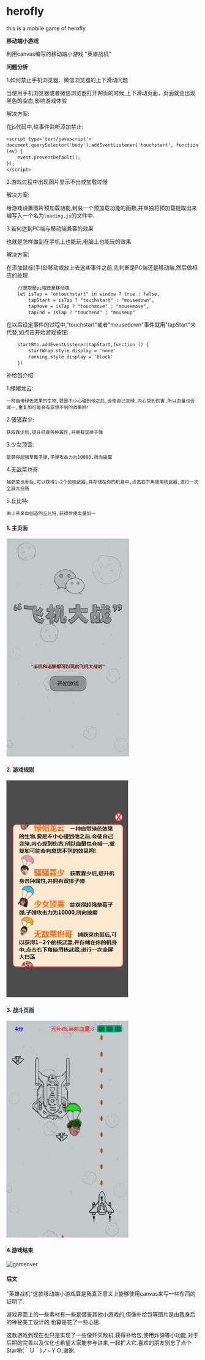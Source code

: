 # herofly
this is a mobile game of herofly



**移动端小游戏**	

利用canvas编写的移动端小游戏 "英雄战机"



**问题分析**

1.如何禁止手机浏览器、微信浏览器的上下滑动问题

当使用手机浏览器或者微信浏览器打开网页的时候,上下滑动页面，页面就会出现黑色的空白,影响游戏体验

解决方案:

在js代码中,给事件监听添加禁止:

```
<script type='text/javascript'>
document.querySelector('body').addEventListener('touchstart', function (ev) {
    event.preventDefault();
});
</script>
```



2.游戏过程中出现图片显示不出或加载过慢

解决方案:

给游戏设置图片预加载功能,封装一个预加载功能的函数,并单独将预加载提取出来编写入一个名为`loading.js`的文件中.



3.若何达到PC端与移动端兼容的效果

也就是怎样做到在手机上也能玩,电脑上也能玩的效果

解决方案:

在添加鼠标(手指)移动或放上去这些事件之前,先判断是PC端还是移动端,然后做相应的处理

```
    //获取是pc端还是移动端
    let isTap = "ontouchstart" in window ? true : false,
        tapStart = isTap ? "touchstart" : "mousedown",
        tapMove = isTap ? "touchmove" : "mousemove",
        tapEnd = isTap ? "touchend" : "mouseup"
```

在以后设定事件的过程中,"touchstart"或者"mousedown"事件就用"tapStart"来代替,如点击开始游戏按钮:

```
    startBtn.addEventListener(tapStart,function () {
        startWrap.style.display = 'none'
        ranking.style.display = 'block'
    })
```





补给包介绍:

1.绿帽龙云:

```
一种自带绿色效果的生物,要是不小心碰到他之后,会使自己变绿,内心受到伤害,所以血量也会减一,重复加可能会有意想不到的效果哟!
```

2.骚骚霖少:

```
获取霖少后,提升机身各种属性,并拥有双排子弹
```

3.少女顶雲:

```
能获得超强草莓子弹,子弹攻击力为10000,所向披靡
```

4.无敌菜也哥:

```
捕获菜也哥后,可以获得1~2个的核武器,并存储在你的机身中,点击右下角使用核武器,进行一次全屏大扫荡
```

5.丘比特:

```
由上帝亲自创造的丘比特,获得后使血量加一
```





#### 1. 主页面

![home](https://github.com/LinDaiDai/herofly/blob/master/img/readme/home.png?raw=true)



#### 2. 游戏规则

![rule](https://github.com/LinDaiDai/herofly/blob/master/img/readme/rule.png?raw=true)



#### 3. 战斗页面 

![fight](https://github.com/LinDaiDai/herofly/blob/master/img/readme/fight.png?raw=true)



#### 4.游戏结束

![gameover](E:\herofly\img\readme\gameover.png)



#### 后文

"英雄战机"这款移动端小游戏算是我真正意义上能够使用canvas来写一些东西的证明了.

游戏界面上的一些素材有一些是借鉴其他小游戏的,但像补给包等图片是由我身后的神秘美工设计的,也算是花了一些心思.

这款游戏到现在也只是实现了一些像歼灭敌机,获得补给包,使用炸弹等小功能,对于后期的完善以及优化也希望大家能参与进来,一起扩大它.喜欢的朋友别忘了点个Star喲(＾Ｕ＾)ノ~ＹＯ,谢谢.
